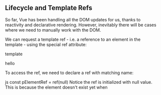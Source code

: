 ## Lifecycle and Template Refs
So far, Vue has been handling all the DOM updates for us, thanks to reactivity and declarative rendering. However, inevitably there will be cases where we need to manually work with the DOM.

We can request a template ref - i.e. a reference to an element in the template - using the special ref attribute:

template
<p ref="pElementRef">hello</p>
To access the ref, we need to declare a ref with matching name:

js
const pElementRef = ref(null)
Notice the ref is initialized with null value. This is because the element doesn't exist yet when <script setup> is executed. The template ref is only accessible after the component is mounted.

To run code after mount, we can use the onMounted() function:

js
import { onMounted } from 'vue'

onMounted(() => {
  // component is now mounted.
})
This is called a lifecycle hook - it allows us to register a callback to be called at certain times of the component's lifecycle. There are other hooks such as onUpdated and onUnmounted. Check out the Lifecycle Diagram for more details.

Now, try to add an onMounted hook, access the <p> via pElementRef.value, and perform some direct DOM operations on it (e.g. changing its textContent).